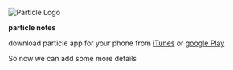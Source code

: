 
![Particle Logo][logo]

[logo]: https://www-assets.particle.io/images/particle-mark.png "Particle logo image"


**particle notes**

download particle app for your phone from [iTunes](https://itunes.apple.com/us/app/particle-build-iot-projects/id991459054?mt=8) or [google Play](https://play.google.com/store/apps/details?id=io.particle.android.app&hl=en)

So now we can add some more details